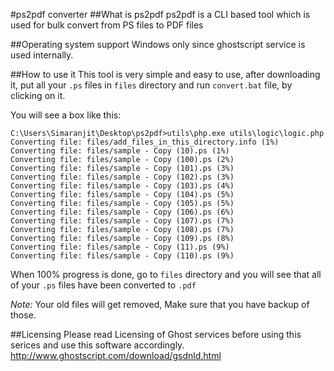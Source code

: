 #ps2pdf converter
##What is ps2pdf
ps2pdf is a CLI based tool which is used for bulk convert from PS files to PDF files

##Operating system support
Windows only since ghostscript service is used internally.

##How to use it
This tool is very simple and easy to use, after downloading it, put all your `.ps` files in `files` directory and run `convert.bat` file, by clicking on it.

You will see a box like this:
```
C:\Users\Simaranjit\Desktop\ps2pdf>utils\php.exe utils\logic\logic.php
Converting file: files/add_files_in_this_directory.info (1%)
Converting file: files/sample - Copy (10).ps (1%)
Converting file: files/sample - Copy (100).ps (2%)
Converting file: files/sample - Copy (101).ps (3%)
Converting file: files/sample - Copy (102).ps (3%)
Converting file: files/sample - Copy (103).ps (4%)
Converting file: files/sample - Copy (104).ps (5%)
Converting file: files/sample - Copy (105).ps (5%)
Converting file: files/sample - Copy (106).ps (6%)
Converting file: files/sample - Copy (107).ps (7%)
Converting file: files/sample - Copy (108).ps (7%)
Converting file: files/sample - Copy (109).ps (8%)
Converting file: files/sample - Copy (11).ps (9%)
Converting file: files/sample - Copy (110).ps (9%)
````

When 100% progress is done, go to `files` directory and you will see that all of your `.ps` files have been converted to `.pdf`

*Note:* Your old files will get removed, Make sure that you have backup of those.

##Licensing
Please read Licensing of Ghost services before using this serices and use this software accordingly.
http://www.ghostscript.com/download/gsdnld.html
